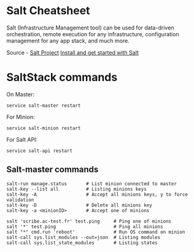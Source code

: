 # Salt Cheatsheet

Salt (Infrastructure Management tool) can be used for data-driven orchestration, remote execution for any infrastructure, configuration management for any app stack, and much more.

Source - [Salt Project](https://docs.saltproject.io/en/latest/)
[Install and get started with Salt](https://docs.saltproject.io/en/latest/topics/installation/index.html)  

# SaltStack commands

On Master:

    service salt-master restart
    
For Minion:

    service salt-minion restart
 
For Salt API:

    service salt-api restart
   

## Salt-master commands

    salt-run manage.status       # List minion connected to master
    salt-key --list all          # Listing minions keys
    salt-key -A                  # Accept all minions keys, y to force validation
    salt-key -D                  # Delete all minions key
    salt-key -a <minionID>       # Accept one of minions
    
    salt 'scribe.ac-test.fr' test.ping     # Ping one of minions
    salt '*' test.ping                     # Ping all minions
    salt "*" cmd.run 'reboot'              # Run OS command on minion
    salt-call sys.list_modules --out=json  # Listing modules
    salt-call sys.list_state_modules       # Listing states

